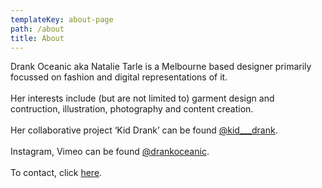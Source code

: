 ```yaml
---
templateKey: about-page
path: /about
title: About
---
```

Drank Oceanic aka Natalie Tarle is a Melbourne based designer primarily focussed on fashion and digital representations of it.\
\
Her interests include (but are not limited to) garment design and contruction, illustration, photography and content creation.\
\
Her collaborative project ‘Kid Drank’ can be found [@kid___drank](https://www.instagram.com/kid___drank/).\
\
Instagram, Vimeo can be found [@drankoceanic](https://www.instagram.com/drankoceanic/).\
\
To contact, click [here](https://www.drankoceanic.com/contact).